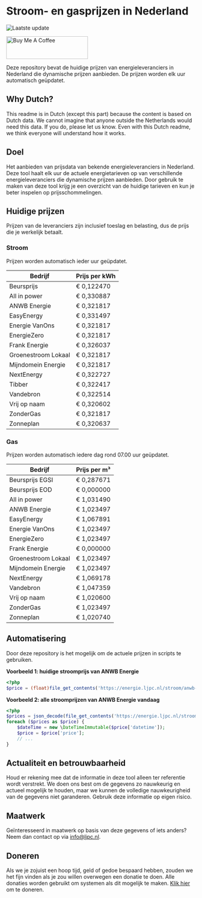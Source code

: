 # Stroom- en gasprijzen in Nederland

![Laatste update](https://img.shields.io/badge/laatste%20update-2023--08--09%2022%3A00%20CET-brightgreen)

<a href="https://www.buymeacoffee.com/Lars-" target="_blank"><img src="https://cdn.buymeacoffee.com/buttons/v2/default-orange.png" alt="Buy Me A Coffee" height="60" style="height: 60px !important;width: 217px !important;" ></a>

Deze repository bevat de huidige prijzen van energieleveranciers in Nederland die dynamische prijzen aanbieden. De prijzen worden elk uur automatisch geüpdatet.

## Why Dutch?

This readme is in Dutch (except this part) because the content is based on Dutch data. We cannot imagine that anyone outside the Netherlands would need this data. If you do, please let us know. Even with this Dutch readme, we think
everyone will understand how it works.

## Doel

Het aanbieden van prijsdata van bekende energieleveranciers in Nederland. Deze tool haalt elk uur de actuele energietarieven op van verschillende energieleveranciers die dynamische prijzen aanbieden. Door gebruik te maken van deze tool
krijg je een overzicht van de huidige tarieven en kun je beter inspelen op prijsschommelingen.

## Huidige prijzen

Prijzen van de leveranciers zijn inclusief toeslag en belasting, dus de prijs die je werkelijk betaalt.

### Stroom

Prijzen worden automatisch ieder uur geüpdatet.

 Bedrijf | Prijs per kWh 
---------|---------------
Beursprijs | € 0,122470
All in power | € 0,330887
ANWB Energie | € 0,321817
EasyEnergy | € 0,331497
Energie VanOns | € 0,321817
EnergieZero | € 0,321817
Frank Energie | € 0,326037
Groenestroom Lokaal | € 0,321817
Mijndomein Energie | € 0,321817
NextEnergy | € 0,322727
Tibber | € 0,322417
Vandebron | € 0,322514
Vrij op naam | € 0,320602
ZonderGas | € 0,321817
Zonneplan | € 0,320637


### Gas

Prijzen worden automatisch iedere dag rond 07.00 uur geüpdatet.

 Bedrijf | Prijs per m³ 
---------|--------------
Beursprijs EGSI | € 0,287671
Beursprijs EOD | € 0,000000
All in power | € 1,031490
ANWB Energie | € 1,023497
EasyEnergy | € 1,067891
Energie VanOns | € 1,023497
EnergieZero | € 1,023497
Frank Energie | € 0,000000
Groenestroom Lokaal | € 1,023497
Mijndomein Energie | € 1,023497
NextEnergy | € 1,069178
Vandebron | € 1,047359
Vrij op naam | € 1,020600
ZonderGas | € 1,023497
Zonneplan | € 1,020740


## Automatisering

Door deze repository is het mogelijk om de actuele prijzen in scripts te gebruiken.

**Voorbeeld 1: huidige stroomprijs van ANWB Energie**

```php
<?php
$price = (float)file_get_contents('https://energie.ljpc.nl/stroom/anwb-energie-nu.txt');

```

**Voorbeeld 2: alle stroomprijzen van ANWB Energie vandaag**

```php
<?php
$prices = json_decode(file_get_contents('https://energie.ljpc.nl/stroom/all-in-power-vandaag.json'),true);
foreach ($prices as $price) {
    $dateTime = new \DateTimeImmutable($price['datetime']);
    $price = $price['price'];
    // ...
}
```

## Actualiteit en betrouwbaarheid

Houd er rekening mee dat de informatie in deze tool alleen ter referentie wordt verstrekt. We doen ons best om de gegevens zo nauwkeurig en actueel mogelijk te houden, maar we kunnen de volledige nauwkeurigheid van de gegevens niet
garanderen. Gebruik deze informatie op eigen risico.

## Maatwerk

Geïnteresseerd in maatwerk op basis van deze gegevens of iets anders? Neem dan contact op
via [info@ljpc.nl](mailto:info@ljpc.nl?subject=Energie%20prijzen).

## Doneren

Als we je zojuist een hoop tijd, geld of gedoe bespaard hebben, zouden we het fijn vinden als je zou willen overwegen een
donatie te doen. Alle donaties worden gebruikt om systemen als dit mogelijk te
maken. [Klik hier](https://www.buymeacoffee.com/Lars-) om te doneren.
